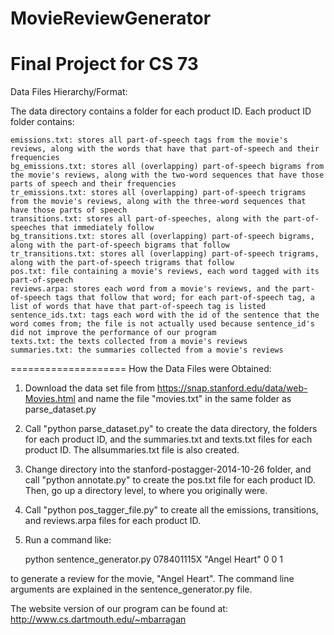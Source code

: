 MovieReviewGenerator
====================

Final Project for CS 73
====================
Data Files Hierarchy/Format:

The data directory contains a folder for each product ID. Each product ID folder contains:

	emissions.txt: stores all part-of-speech tags from the movie's reviews, along with the words that have that part-of-speech and their frequencies
	bg_emissions.txt: stores all (overlapping) part-of-speech bigrams from the movie's reviews, along with the two-word sequences that have those parts of speech and their frequencies
	tr_emissions.txt: stores all (overlapping) part-of-speech trigrams from the movie's reviews, along with the three-word sequences that have those parts of speech
	transitions.txt: stores all part-of-speeches, along with the part-of-speeches that immediately follow
	bg_transitions.txt: stores all (overlapping) part-of-speech bigrams, along with the part-of-speech bigrams that follow
	tr_transitions.txt: stores all (overlapping) part-of-speech trigrams, along with the part-of-speech trigrams that follow
	pos.txt: file containing a movie's reviews, each word tagged with its part-of-speech
	reviews.arpa: stores each word from a movie's reviews, and the part-of-speech tags that follow that word; for each part-of-speech tag, a list of words that have that part-of-speech tag is listed
	sentence_ids.txt: tags each word with the id of the sentence that the word comes from; the file is not actually used because sentence_id's did not improve the performance of our program
	texts.txt: the texts collected from a movie's reviews
	summaries.txt: the summaries collected from a movie's reviews

====================
How the Data Files were Obtained:

1. Download the data set file from https://snap.stanford.edu/data/web-Movies.html and name the file "movies.txt" in the same folder as parse_dataset.py

2. Call "python parse_dataset.py" to create the data directory, the folders for each product ID, and the summaries.txt and texts.txt files for each product ID. The allsummaries.txt file is also created.

3. Change directory into the stanford-postagger-2014-10-26 folder, and call "python annotate.py" to create the pos.txt file for each product ID. Then, go up a directory level, to where you originally were.

4. Call "python pos_tagger_file.py" to create all the emissions, transitions, and reviews.arpa files for each product ID.

5. Run a command like:

	python sentence_generator.py 078401115X "Angel Heart" 0 0 1

to generate a review for the movie, "Angel Heart". The command line arguments are explained in the sentence_generator.py file.

The website version of our program can be found at: http://www.cs.dartmouth.edu/~mbarragan
